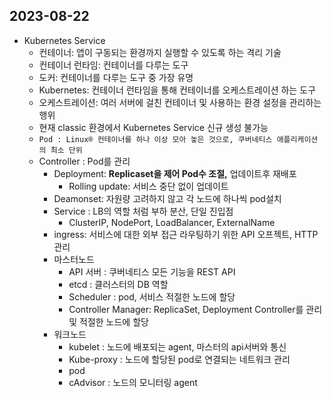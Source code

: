 ## 2023-08-22

- Kubernetes Service
    - 컨테이너: 앱이 구동되는 환경까지 실행할 수 있도록 하는 격리 기술
    - 컨테이너 런타임: 컨테이너를 다루는 도구
    - 도커: 컨테이너를 다루는 도구 중 가장 유명
    - Kubernetes: 컨테이너 런타임을 통해 컨테이너를 오케스트레이션 하는 도구
    - 오케스트레이션: 여러 서버에 걸친 컨테이너 및 사용하는 환경 설정을 관리하는 행위
    - 현재 classic 환경에서 Kubernetes Service 신규 생성 불가능
    - `Pod : Linux® 컨테이너를 하나 이상 모아 놓은 것으로, 쿠버네티스 애플리케이션의 최소 단위`
    - Controller : Pod를 관리
        - Deployment: ****Replicaset을 제어 Pod수 조절,**** 업데이트후 재배포
            - Rolling update: 서비스 중단 없이 업데이트
        - Deamonset: 자원량 고려하지 않고 각 노드에 하나씩 pod설치
        - Service : LB의 역할 처럼 부하 분산, 단일 진입점
            - ClusterIP, NodePort, LoadBalancer, ExternalName
        - ingress: 서비스에 대한 외부 접근 라우팅하기 위한 API 오프젝트, HTTP 관리
        - 마스터노드
            - API 서버 : 쿠버네티스 모든 기능을 REST API
            - etcd : 클러스터의 DB 역할
            - Scheduler : pod, 서비스 적절한 노드에 할당
            - Controller Manager: ReplicaSet, Deployment Controller를 관리 및 적절한 노드에 할당
        - 워크노드
            - kubelet : 노드에 배포되는 agent, 마스터의 api서버와 통신
            - Kube-proxy : 노드에 할당된 pod로 연결되는 네트워크 관리
            - pod
            - cAdvisor : 노드의 모니터링 agent